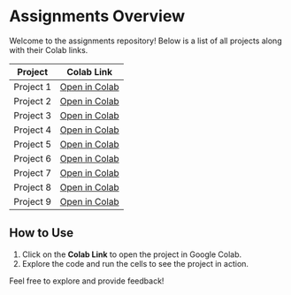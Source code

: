 # Assignments Overview

Welcome to the assignments repository! Below is a list of all projects along with their Colab links.

| **Project**                        | **Colab Link**                                |
|------------------------------------|-----------------------------------------------|
| Project 1| [Open in Colab](https://colab.research.google.com/drive/19S44cASY0VGvhkzPniD3u70zl3NrPEd1) |
| Project 2| [Open in Colab](https://colab.research.google.com/drive/1CKnhVT63AbaAdh50unlB5lIsyQXAlMyB) |
| Project 3| [Open in Colab](https://colab.research.google.com/drive/1ddubJUpso6KkhXCWOm19W88qNHYa-YwA) |
| Project 4| [Open in Colab](https://colab.research.google.com/drive/12u-V3eaK1Y_xurfr10vo86ipIWCxaAhm) |
| Project 5| [Open in Colab](https://colab.research.google.com/drive/1xYb8-xN55TKuhZlCZ5nG0njndd6FWuH8) |
| Project 6| [Open in Colab](https://colab.research.google.com/drive/1p_h1xoXs_FY4uMzCATgd2oHkWk0V7r3L) |
| Project 7| [Open in Colab](https://colab.research.google.com/drive/1C_8hbKKrgazzj2Odv54CCNKukf3kDmWt) |
| Project 8| [Open in Colab](https://colab.research.google.com/drive/19J2dg_oO-ZIAzHn7wGnT8a1CT8XqdG5e) |
| Project 9| [Open in Colab](https://colab.research.google.com/drive/1PxUtyBiO9w2tFe-wJ2enBLRemH2ZfrqG) |

## How to Use
1. Click on the **Colab Link** to open the project in Google Colab.
2. Explore the code and run the cells to see the project in action.

Feel free to explore and provide feedback!